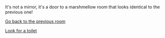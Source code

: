 It's not a mirror, it's a door to a marshmellow room that looks identical to the previous one!

[Go back to the previous room](../marshmallow.md)

[Look for a toilet](../eating-walls/find-a-toilet/find-a-toilet.md)